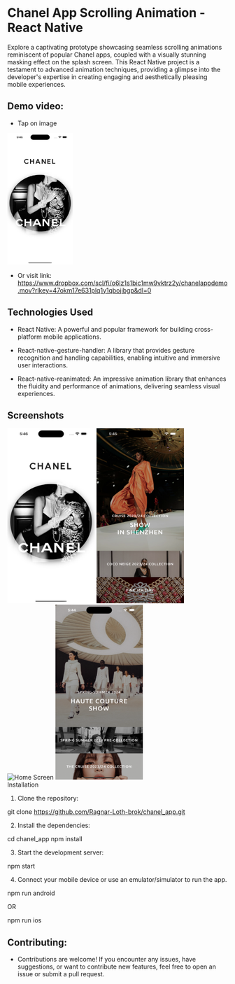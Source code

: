 # Chanel App Scrolling Animation - React Native

Explore a captivating prototype showcasing seamless scrolling animations reminiscent of popular Chanel apps, coupled with a visually stunning masking effect on the splash screen. This React Native project is a testament to advanced animation techniques, providing a glimpse into the developer's expertise in creating engaging and aesthetically pleasing mobile experiences.


## Demo video:

- Tap on image

<a href="https://www.dropbox.com/scl/fi/o6lz1s1bic1mw9vktrz2y/chanelappdemo.mov?rlkey=47okm17e631plq1y1qbojibgp&dl=0">
  <img src="screenshots/ss1.png" alt="Image" width="150" height="300">
</a>

- Or visit link: https://www.dropbox.com/scl/fi/o6lz1s1bic1mw9vktrz2y/chanelappdemo.mov?rlkey=47okm17e631plq1y1qbojibgp&dl=0 


## Technologies Used

- React Native: A powerful and popular framework for building cross-platform mobile applications.

- React-native-gesture-handler: A library that provides gesture recognition and handling capabilities, enabling intuitive and immersive user interactions.

- React-native-reanimated: An impressive animation library that enhances the fluidity and performance of animations, delivering seamless visual experiences.

## Screenshots

<div style={{flex-direction: 'row'}} >
  <img src="screenshots/ss1.png" alt="Splash Screen" width="200" height="400">
  <img src="screenshots/ss2.png" alt="Home Screen" width="200" height="400">
  <img src="screenshots/ss3.png" alt="Home Screen" width="200" height="400">
  <img src="screenshots/ss4.png" alt="Home Screen" width="200" height="400">
</div


  
## Installation

1. Clone the repository:

git clone https://github.com/Ragnar-Loth-brok/chanel_app.git

2. Install the dependencies:

cd chanel_app
npm install

3. Start the development server:

npm start

4. Connect your mobile device or use an emulator/simulator to run the app.

npm run android

OR
  
npm run ios
  
## Contributing:

- Contributions are welcome! If you encounter any issues, have suggestions, or want to contribute new features, feel free to open an issue or submit a pull request.
 
